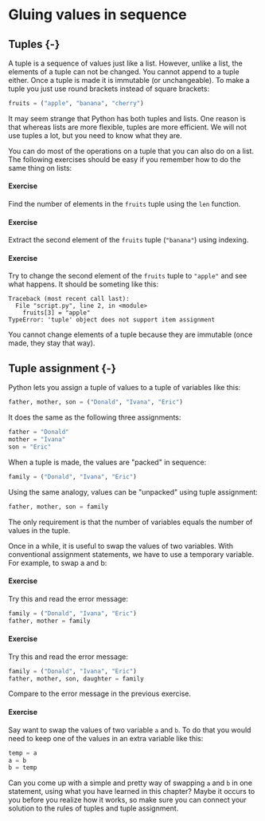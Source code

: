 # Gluing values in sequence

## Tuples {-}

A tuple is a sequence of values just like a list. However, unlike a list, the elements of a tuple can not be changed. You cannot append to a tuple either. Once a tuple is made it is immutable (or unchangeable). To make a tuple you just use round brackets instead of square brackets:

```python
fruits = ("apple", "banana", "cherry")
```

It may seem strange that Python has both tuples and lists. One reason is that whereas lists are more flexible, tuples are more efficient. We will not use tuples a lot, but you need to know what they are.

You can do most of the operations on a tuple that you can also do on a list. The following exercises should be easy if you remember how to do the same thing on lists:

#### Exercise
Find the number of elements in the `fruits` tuple using the `len` function.

#### Exercise
Extract the second element of the `fruits` tuple (`"banana"`) using indexing.

#### Exercise
Try to change the second element of the `fruits` tuple to `"apple"` and see what happens. It should be someting like this:

```
Traceback (most recent call last):
  File "script.py", line 2, in <module>
    fruits[3] = "apple"
TypeError: 'tuple' object does not support item assignment
```

You cannot change elements of a tuple because they are immutable (once made, they stay that way).

## Tuple assignment {-}

Python lets you assign a tuple of values to a tuple of variables like this:

```python
father, mother, son = ("Donald", "Ivana", "Eric")
```

It does the same as the following three assignments:

```python
father = "Donald"
mother = "Ivana"
son = "Eric"
```

When a tuple is made, the values are "packed" in sequence:

```python
family = ("Donald", "Ivana", "Eric")
```

Using the same analogy, values can be "unpacked" using tuple assignment:

```python
father, mother, son = family
```

The only requirement is that the number of variables equals the number of values in the tuple.

Once in a while, it is useful to swap the values of two variables. With conventional assignment statements, we have to use a temporary variable. For example, to swap a and b:

#### Exercise

Try this and read the error message:

```python
family = ("Donald", "Ivana", "Eric")
father, mother = family
```

#### Exercise

Try this and read the error message:

```python
family = ("Donald", "Ivana", "Eric")
father, mother, son, daughter = family
```

Compare to the error message in the previous exercise.

#### Exercise

Say want to swap the values of two variable `a` and `b`. To do that you would need to keep one of the values in an extra variable like this:

```python
temp = a
a = b
b = temp
```

Can you come up with a simple and pretty way of swapping `a` and `b` in one statement, using what you have learned in this chapter? Maybe it occurs to you before you realize how it works, so make sure you can connect your solution to the rules of tuples and tuple assignment.


<!-- TODO: Find annother example than Donald Trump -->

